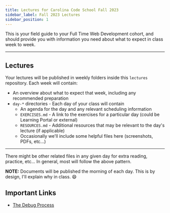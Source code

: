 ```yaml
---
title: Lectures for Carolina Code School Fall 2023
sidebar_label: Fall 2023 Lectures
sidebar_position: 1
---
```


This is your field guide to your Full Time Web Development cohort, and should provide you with information you need about what to expect in class week to week.

---

## Lectures

Your lectures will be published in weekly folders inside this `lectures` repository. Each week will contain:

- An overview about what to expect that week, including any recommended preparation
- `day-*` directories - Each day of your class will contain
  - An agenda for the day and any relevant scheduling information
  - `EXERCISES.md` - A link to the exercises for a particular day (could be Learning Portal or external)
  - `RESOURCES.md` - Additional resources that may be relevant to the day's lecture (if applicable)
  - Occasionally we'll include some helpful files here (screenshots, PDFs, etc...)

---

There might be other related files in any given day for extra reading, practice, etc... In general, most will follow the above pattern.

**NOTE:** Documents will be published the morning of each day. This is by design, I'll explain why in class. 😄

## Important Links

- [The Debug Process](https://docs.google.com/document/d/19xjZ3n9WHFqJXMsEEcLnJycQT-_MhInFY_AkHyeAMRg/edit?usp=sharing)
